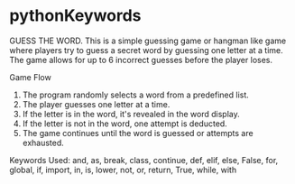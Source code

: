 # pythonKeywords

GUESS THE WORD.
This is a simple guessing game or hangman like game where players try to guess a secret word by guessing one letter at a time. The game allows for up to 6 incorrect guesses before the player loses.

Game Flow
1. The program randomly selects a word from a predefined list.
2. The player guesses one letter at a time.
3. If the letter is in the word, it's revealed in the word display.
4. If the letter is not in the word, one attempt is deducted.
6. The game continues until the word is guessed or attempts are exhausted.

Keywords Used:
and, as, break, class, continue, def, elif, else, False, for, global, if, import, in, is, lower, not, or, return, True, while, with
